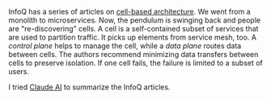 InfoQ has a series of articles on
[cell-based architecture](https://www.infoq.com/articles/cell-based-architecture-2024-series/).
We went from a monolith to microservices.  Now, the pendulum is swinging back
and people are "re-discovering" cells.  A cell is a self-contained subset of
services that are used to partition traffic.  It picks up elements from service
mesh, too.  A _control plane_ helps to manage the cell, while a _data plane_
routes data between cells.  The authors recommend minimizing data transfers
between cells to preserve isolation.  If one cell fails, the failure is limited
to a subset of users.

I tried [Claude AI](https://claude.ai/) to summarize the InfoQ articles.
